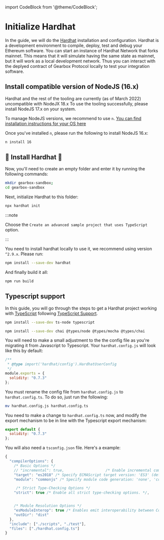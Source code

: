 import CodeBlock from '@theme/CodeBlock';

# Initialize Hardhat

In the guide, we will do the [Hardhat](https://hardhat.org/) installation and configuration. Hardhat is a development environment to compile, deploy, test and debug your Ethereum software. You can start an instance of Hardhat Network that forks mainnet. This means that it will simulate having the same state as mainnet, but it will work as a local development network. Thus you can interact with the deplyed contract of Gearbox Protocol locally to test your integration software.

## Install compatible version of NodeJS (16.x)

Hardhat and the rest of the tooling are currently (as of March 2022) uncompatible with NodeJX 18.x
To use the tooling successfully, please install NodeJS 17.x on your system.

To manage NodeJS versions, we recommend to use `n`. [You can find installation instructions for your OS here](https://www.npmjs.com/package/n#installation)

Once you've installed `n`, please run the following to install NodeJS 16.x:

```bash
n install 16
```

## 👷 Install Hardhat 👷

Now, you'll need to create an empty folder and enter it by running the following commands:

```bash
mkdir gearbox-sandbox;
cd gearbox-sandbox
```

Next, initialize Hardhat to this folder:

```bash
npx hardhat init
```

:::note

Choose the `Create an advanced sample project that uses TypeScript` option.

:::

You need to install hardhat locally to use it, we recommend using version `^2.9.x`. Please run:

```bash npm2yarn
npm install --save-dev hardhat
```

And finally build it all:

```bash npm2yarn
npm run build
```


## Typescript support

In this guide, you will go through the steps to get a Hardhat project working with [TypeScript](https://www.typescriptlang.org/) following [TypeScript Support](https://hardhat.org/guides/typescript.html).

```bash npm2yarn
npm install --save-dev ts-node typescript
```

```bash npm2yarn
npm install --save-dev chai @types/node @types/mocha @types/chai
```

You will need to make a small adjustment to the the config file as you're migrating it from Javascript to Typescript. Your `hardhat.config.js` will look like this by default:

```js title="hardhat.config.js"
/**
 * @type import('hardhat/config').HardhatUserConfig
 */
module.exports = {
  solidity: "0.7.3"
};
```

You must rename the config file from `hardhat.config.js` to `hardhat.config.ts`. To do so, just run the following:

```bash
mv hardhat.config.js hardhat.config.ts
```

You need to make a change to `hardhat.config.ts` now, and modify the export mechanism to be in line with the Typescript export mechanism:

```js title="hardhat.config.ts"
export default {
  solidity: "0.7.3"
};
```

You will also need a `tsconfig.json` file. Here's a example:

```ts title="tsconfig.json"
{
  "compilerOptions": {
    /* Basic Options */
    // "incremental": true,                   /* Enable incremental compilation */
    "target": "es2018" /* Specify ECMAScript target version: 'ES3' (default), 'ES5', 'ES2015', 'ES2016', 'ES2017', 'ES2018', 'ES2019', 'ES2020', or 'ESNEXT'. */,
    "module": "commonjs" /* Specify module code generation: 'none', 'commonjs', 'amd', 'system', 'umd', 'es2015', 'es2020', or 'ESNext'. */,

     /* Strict Type-Checking Options */
    "strict": true /* Enable all strict type-checking options. */,


    /* Module Resolution Options */
    "esModuleInterop": true /* Enables emit interoperability between CommonJS and ES Modules via creation of namespace objects for all imports. Implies 'allowSyntheticDefaultImports'. */,
    "outDir": "dist"
  },
  "include": ["./scripts", "./test"],
  "files": ["./hardhat.config.ts"]
}
```

